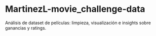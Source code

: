 # MartinezL-movie_challenge-data
Análisis de dataset de películas: limpieza, visualización e insights sobre ganancias y ratings.
